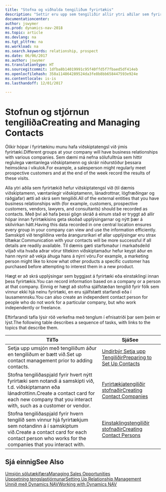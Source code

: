 ```yaml
---
title: "Stofna og viðhalda tengiliðum fyrirtækis"
description: "Settir eru upp sem tengiliðir allir ytri aðilar sem fyrirtækið hefur viðskiptatengsl við (til dæmis viðföng, viðskiptamenn, lánadrottnar og ráðgjafar)."
documentationcenter: 
author: jswymer
ms.prod: dynamics-nav-2018
ms.topic: article
ms.devlang: na
ms.tgt_pltfrm: na
ms.workload: na
ms.search.keywords: relationship, prospect
ms.date: 06/06/2017
ms.author: jswymer
ms.translationtype: HT
ms.sourcegitcommit: 1dfba8b14019991c95f40ffd5f7fbaed5df414eb
ms.openlocfilehash: 358a114864289524da3fe8b8bb658447593e924e
ms.contentlocale: is-is
ms.lasthandoff: 12/01/2017

---
```

# <a name="creating-and-managing-contacts"></a><span data-ttu-id="8cf0a-103">Stofnun og stjórnun tengiliða</span><span class="sxs-lookup"><span data-stu-id="8cf0a-103">Creating and Managing Contacts</span></span>
<span data-ttu-id="8cf0a-104">Ólíkir hópar í fyrirtækinu munu hafa viðskiptatengsl við ýmis fyrirtæki.</span><span class="sxs-lookup"><span data-stu-id="8cf0a-104">Different groups at your company will have business relationships with various companies.</span></span> <span data-ttu-id="8cf0a-105">Sem dæmi má nefna sölufulltrúa sem hittir reglulega væntanlega viðskiptamenn og skráir niðurstöður þessara heimsókna í vikulok.</span><span class="sxs-lookup"><span data-stu-id="8cf0a-105">For example, a salesperson might regularly meet prospective customers and at the end of the week record the results of these visits.</span></span>

<span data-ttu-id="8cf0a-106">Alla ytri aðila sem fyrirtækið hefur viðskiptatengsl við (til dæmis viðskiptamenn, væntanlegir viðskiptamenn, lánadrottnar, lögfræðingar og ráðgjafar) ætti að skrá sem tengiliði.</span><span class="sxs-lookup"><span data-stu-id="8cf0a-106">All of the external entities that you have business relationships with (for example, customers, prospective customers, vendors, lawyers, and consultants) should be recorded as contacts.</span></span> <span data-ttu-id="8cf0a-107">Með því að hafa þessi gögn skráð á einum stað er tryggt að allir hópar innan fyrirtækisins geta skoðað upplýsingarnar og nýtt þær á skilvirkan hátt.</span><span class="sxs-lookup"><span data-stu-id="8cf0a-107">Having this data recorded in one central location ensures every group in your company can view and use the information efficiently.</span></span> <span data-ttu-id="8cf0a-108">Samskipti við tengiliðina verða árangursríkari ef allar upplýsingar eru strax tiltækar.</span><span class="sxs-lookup"><span data-stu-id="8cf0a-108">Communication with your contacts will be more successful if all details are readily available.</span></span> <span data-ttu-id="8cf0a-109">Til dæmis gæti starfsmaður í markaðsdeild viljað vita hvaða aðrar vörur tiltekinn viðskiptamaður hefur keypt áður en hann reynir að vekja áhuga hans á nýrri vöru.</span><span class="sxs-lookup"><span data-stu-id="8cf0a-109">For example, a marketing person might like to know what other products a specific customer has purchased before attempting to interest them in a new product.</span></span>

<span data-ttu-id="8cf0a-110">Hægt er að skrá upplýsingar sem byggjast á fyrirtæki eða einstaklingi innan þess fyrirtækis.</span><span class="sxs-lookup"><span data-stu-id="8cf0a-110">You can record information based on a company or a person at that company.</span></span> <span data-ttu-id="8cf0a-111">Einnig er hægt að stofna sjálfstæðan tengilið fyrir fólk sem vinnur ekki hjá neinu fyrirtæki, en eru sjálfstætt starfandi eða í lausamennsku.</span><span class="sxs-lookup"><span data-stu-id="8cf0a-111">You can also create an independent contact person for people who do not work for a particular company, but who work independently or freelance.</span></span>

<span data-ttu-id="8cf0a-112">Eftirfarandi tafla lýsir röð verkefna með tenglum í efnisatriði þar sem þeim er lýst.</span><span class="sxs-lookup"><span data-stu-id="8cf0a-112">The following table describes a sequence of tasks, with links to the topics that describe them.</span></span> 

| <span data-ttu-id="8cf0a-113">Til</span><span class="sxs-lookup"><span data-stu-id="8cf0a-113">To</span></span> | <span data-ttu-id="8cf0a-114">Sjá</span><span class="sxs-lookup"><span data-stu-id="8cf0a-114">See</span></span> |
| --- | --- |
| <span data-ttu-id="8cf0a-115">Setja upp umsjón með tengiliðum áður en tengiliðum er bætt við.</span><span class="sxs-lookup"><span data-stu-id="8cf0a-115">Set up contact management prior to adding contacts.</span></span> |[<span data-ttu-id="8cf0a-116">Undirbýr Setja upp Tengiliðir</span><span class="sxs-lookup"><span data-stu-id="8cf0a-116">Preparing to Set Up Contacts</span></span>](marketing-setup-contacts.md) |
| <span data-ttu-id="8cf0a-117">Stofna tengiliðaspjald fyrir hvert nýtt fyrirtæki sem notandi á samskipti við, t.d. viðskiptamann eða lánadrottinn.</span><span class="sxs-lookup"><span data-stu-id="8cf0a-117">Create a contact card for each new company that you interact with, such as a customer or vendor.</span></span> |[<span data-ttu-id="8cf0a-118">Fyrirtækjatengiliðir stofnaðir</span><span class="sxs-lookup"><span data-stu-id="8cf0a-118">Creating Contact Companies</span></span>](marketing-create-contact-companies.md) |
| <span data-ttu-id="8cf0a-119">Stofna tengiliðaspjald fyrir hvern tengilið sem vinnur hjá fyrirtækjum sem notandinn á í samskiptum við.</span><span class="sxs-lookup"><span data-stu-id="8cf0a-119">Create a contact card for each contact person who works for the companies that you interact with.</span></span> |[<span data-ttu-id="8cf0a-120">Einstaklingstengiliðir stofnaðir</span><span class="sxs-lookup"><span data-stu-id="8cf0a-120">Creating Contact Persons</span></span>](marketing-create-contact-persons.md) |

## <a name="see-also"></a><span data-ttu-id="8cf0a-121">Sjá einnig</span><span class="sxs-lookup"><span data-stu-id="8cf0a-121">See Also</span></span>
[<span data-ttu-id="8cf0a-122">Umsjón sölutækifæra</span><span class="sxs-lookup"><span data-stu-id="8cf0a-122">Managing Sales Opportunities</span></span>](marketing-manage-sales-opportunities.md)  
[<span data-ttu-id="8cf0a-123">Uppsetning tengslastjórnunar</span><span class="sxs-lookup"><span data-stu-id="8cf0a-123">Setting Up Relationship Management</span></span>](marketing-setup-marketing.md)  
[<span data-ttu-id="8cf0a-124">Unnið með Dynamics NAV</span><span class="sxs-lookup"><span data-stu-id="8cf0a-124">Working with Dynamics NAV</span></span>](ui-work-product.md)  

